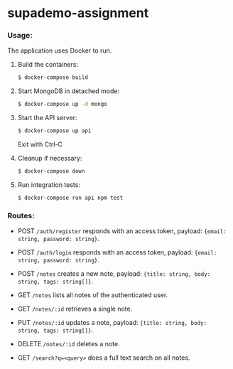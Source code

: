 # supademo-assignment

### Usage:

The application uses Docker to run.

1. Build the containers:

    ```sh
    $ docker-compose build
    ```

1. Start MongoDB in detached mode:

    ```sh
    $ docker-compose up -d mongo
    ```

1. Start the API server:

    ```sh
    $ docker-compose up api
    ```

    Exit with Ctrl-C

1. Cleanup if necessary:

    ```sh
    $ docker-compose down
    ```

1. Run integration tests:

    ```
    $ docker-compose run api npm test
    ```

### Routes:

- POST `/auth/register` responds with an access token, payload: `{email: string, password: string}`.

- POST `/auth/login` responds with an access token, payload: `{email: string, password: string}`.

- POST `/notes` creates a new note, payload: `{title: string, body: string, tags: string[]}`.

- GET `/notes` lists all notes of the authenticated user.

- GET `/notes/:id` retrieves a single note.

- PUT `/notes/:id` updates a note, payload: `{title: string, body: string, tags: string[]}`.

- DELETE `/notes/:id` deletes a note.

- GET `/search?q=<query>` does a full text search on all notes.


